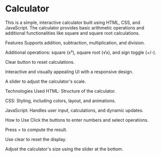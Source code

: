 # Calculator
This is a simple, interactive calculator built using HTML, CSS, and JavaScript. The calculator provides basic arithmetic operations and additional functionalities like square and square root calculations.

Features
Supports addition, subtraction, multiplication, and division.

Additional operations: square (x²), square root (√x), and sign toggle (+/-).

Clear button to reset calculations.

Interactive and visually appealing UI with a responsive design.

A slider to adjust the calculator's scale.

Technologies Used
HTML: Structure of the calculator.

CSS: Styling, including colors, layout, and animations.

JavaScript: Handles user input, calculations, and dynamic updates.

How to Use
Click the buttons to enter numbers and select operations.

Press = to compute the result.

Use clear to reset the display.

Adjust the calculator's size using the slider at the bottom.
